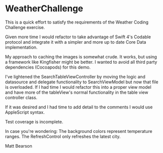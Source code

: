 # WeatherChallenge
This is a quick effort to satisfy the requirements of the Weather Coding Challenge exercise.

Given more time I would refactor to take advantage of Swift 4's Codable protocol and integrate it with a simpler and more up to date Core Data implementation.

My approach to caching the images is somewhat crude.  It works, but using a framework like Kingfisher might be better.  I wanted to avoid all third party dependencies (Cocoapods) for this demo.

I've lightened the SearchTableViewController by moving the logic and datasource and delegate functionality to SearchViewModel but now that file is overloaded.  If I had time I would refactor this into a proper view model and have more of the tableView's normal functionality in the table view controller class.

If it was desired and I had time to add detail to the comments I would use AppleScript syntax.

Test coverage is incomplete.

In case you're wondering:  The background colors represent temperature ranges.  The RefreshControl only refreshes the latest city.

Matt Bearson
